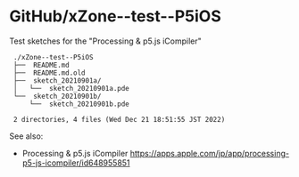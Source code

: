 # GitHub/xZone--test--P5iOS

Test sketches for the "Processing & p5.js iCompiler"

     ./xZone--test--P5iOS
     ├──  README.md
     ├──  README.md.old
     ├──  sketch_20210901a/
     │   └──  sketch_20210901a.pde
     └──  sketch_20210901b/
         └──  sketch_20210901b.pde
     
     2 directories, 4 files (Wed Dec 21 18:51:55 JST 2022)


See also:

* Processing & p5.js iCompiler
https://apps.apple.com/jp/app/processing-p5-js-icompiler/id648955851
